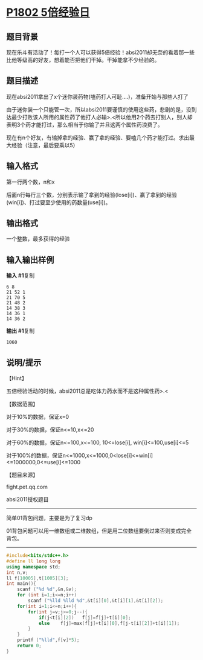 # [P1802 5倍经验日](https://www.luogu.com.cn/problem/P1802)

## 题目背景

现在乐斗有活动了！每打一个人可以获得5倍经验！absi2011却无奈的看着那一些比他等级高的好友，想着能否把他们干掉。干掉能拿不少经验的。

## 题目描述

现在absi2011拿出了x个迷你装药物(嗑药打人可耻….)，准备开始与那些人打了

由于迷你装一个只能管一次，所以absi2011要谨慎的使用这些药，悲剧的是，没到达最少打败该人所用的属性药了他打人必输>.<所以他用2个药去打别人，别人却表明3个药才能打过，那么相当于你输了并且这两个属性药浪费了。

现在有n个好友，有输掉拿的经验、赢了拿的经验、要嗑几个药才能打过。求出最大经验（注意，最后要乘以5）

## 输入格式

第一行两个数，n和x

后面n行每行三个数，分别表示输了拿到的经验(lose[i])、赢了拿到的经验(win[i])、打过要至少使用的药数量(use[i])。

## 输出格式

一个整数，最多获得的经验

## 输入输出样例

**输入 #1**复制

```
6 8
21 52 1
21 70 5
21 48 2
14 38 3
14 36 1
14 36 2
```

**输出 #1**复制

```
1060
```

## 说明/提示

【Hint】

五倍经验活动的时候，absi2011总是吃体力药水而不是这种属性药>.<

【数据范围】

对于10%的数据，保证x=0

对于30%的数据，保证n<=10,x<=20

对于60%的数据，保证n<=100,x<=100, 10<=lose[i], win[i]<=100,use[i]<=5

对于100%的数据，保证n<=1000,x<=1000,0<lose[i]<=win[i]<=1000000,0<=use[i]<=1000

【题目来源】

fight.pet.qq.com

absi2011授权题目



***

简单01背包问题，主要是为了复习dp

01背包问题可以用一维数组或二维数组，但是用二位数组要倒过来否则变成完全背包。

***



```c++
#include<bits/stdc++.h>
#define ll long long
using namespace std;
int n,v;
ll f[10005],t[1005][3];
int main(){
    scanf ("%d %d",&n,&v);
    for (int i=1;i<=n;i++)
        scanf ("%lld %lld %d",&t[i][0],&t[i][1],&t[i][2]);
    for(int i=1;i<=n;i++){
    	for(int j=v;j>=0;j--){
    		if(j<t[i][2])	f[j]=f[j]+t[i][0];	
    		else	f[j]=max(f[j]+t[i][0],f[j-t[i][2]]+t[i][1]);
		}
    }
    printf ("%lld",f[v]*5);
    return 0;
}

```

